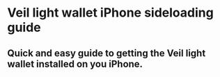 # Veil light wallet iPhone sideloading guide

## Quick and easy guide to getting the Veil light wallet installed on you iPhone. 
